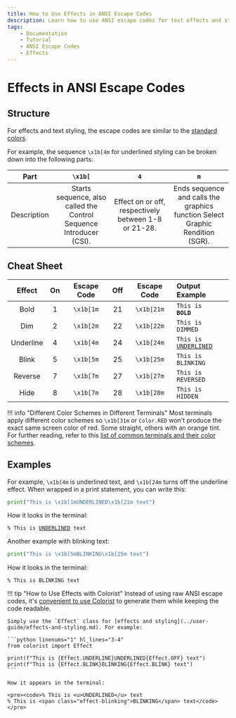 ```yaml
---
title: How to Use Effects in ANSI Escape Codes
description: Learn how to use ANSI escape codes for text effects and styling like bold, underline, blink, dim, etc. in terminal output with Python. Includes code examples.
tags:
    - Documentation
    - Tutorial
    - ANSI Escape Codes
    - Effects
---
```


# Effects in ANSI Escape Codes
## Structure
For effects and text styling, the escape codes are similar to the [standard colors](standard-16-colors.md).

For example, the sequence `\x1b[4m` for underlined styling can be broken down into the following parts:

| Part        | `\x1b[` | `4` | `m` |
| ----------- | :-----: | :-: | :-: |
| Description | Starts sequence, also called the Control Sequence Introducer (CSI). | Effect on or off, respectively between 1-8 or 21-28. | Ends sequence and calls the graphics function Select Graphic Rendition (SGR). |

## Cheat Sheet

| Effect    | On  | Escape Code | Off | Escape Code | Output Example |
| :-------: | :-: | :---------: | :-: | :---------: | :------------- |
| Bold      | 1   | `\x1b[1m`   | 21  | `\x1b[21m`  | <code>This is <strong>BOLD</strong></code> |
| Dim       | 2   | `\x1b[2m`   | 22  | `\x1b[22m`  | <code>This is <span class="effect-dimmed">DIMMED</span></code> |
| Underline | 4   | `\x1b[4m`   | 24  | `\x1b[24m`  | <code>This is <u>UNDERLINED</u></code> |
| Blink     | 5   | `\x1b[5m`   | 25  | `\x1b[25m`  | <code>This is <span class="effect-blinking">BLINKING</span></code> |
| Reverse   | 7   | `\x1b[7m`   | 27  | `\x1b[27m`  | <code>This is <span class="bg-bright-white">REVERSED</span></code> |
| Hide      | 8   | `\x1b[7m`   | 28  | `\x1b[28m`  | <code>This is <span class="effect-hidden">HIDDEN</span></code> |

!!! info "Different Color Schemes in Different Terminals"
    Most terminals apply different color schemes so `\x1b[31m` or `Color.RED` won't produce the exact same screen color of red. Some straight, others with an orange tint. For further reading, refer to this [list of common terminals and their color schemes](https://en.wikipedia.org/wiki/ANSI_escape_code#3-bit_and_4-bit).

## Examples
For example, `\x1b[4m` is underlined text, and `\x1b[24m` turns off the underline effect. When wrapped in a print statement, you can write this:

```python
print("This is \x1b[1mUNDERLINED\x1b[21m text")
```

How it looks in the terminal:

<pre><code>% This is <u>UNDERLINED</u> text</code></pre>

Another example with blinking text:

```python
print("This is \x1b[5mBLINKING\x1b[25m text")
```

How it looks in the terminal:

<pre><code>% This is <span class="effect-blinking">BLINKING</span> text</code></pre>

!!! tip "How to Use Effects with Colorist"
    Instead of using raw ANSI escape codes, it's [convenient to use Colorist](../user-guide/index.md) to generate them while keeping the code readable.

    Simply use the `Effect` class for [effects and styling](../user-guide/effects-and-styling.md). For example:

    ```python linenums="1" hl_lines="3-4"
    from colorist import Effect

    print(f"This is {Effect.UNDERLINE}UNDERLINED{Effect.OFF} text")
    print(f"This is {Effect.BLINK}BLINKING{Effect.BLINK} text")
    ```

    How it appears in the terminal:

    <pre><code>% This is <u>UNDERLINED</u> text
    % This is <span class="effect-blinking">BLINKING</span> text</code></pre>
